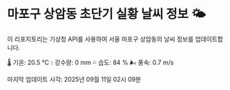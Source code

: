
# 마포구 상암동 초단기 실황 날씨 정보 🌤️

이 리포지토리는 기상청 API를 사용하여 서울 마포구 상암동의 날씨 정보를 업데이트합니다. 

🌡️ 기온: 20.5 ℃
💧 강수량: 0 mm
💦 습도: 84 %
🌬️ 풍속: 0.7 m/s

마지막 업데이트 시각: 2025년 09월 11일 02시 09분    
